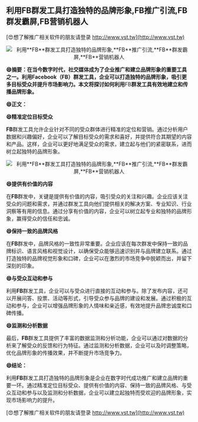 ## **利用**FB**群发工具打造独特的品牌形象,**FB**推广引流,**FB**群发霸屏,**FB**营销机器人**

[😍想了解推广相关软件的朋友请登录 http://www.vst.tw](http://www.vst.tw)

 <center><img src="https://vst.tw/MP4/tuiguang/png/4.png" alt="利用**FB**群发工具打造独特的品牌形象,**FB**推广引流,**FB**群发霸屏,**FB**营销机器人"></center>

**😄摘要：在当今数字时代，社交媒体成为了企业推广和建立品牌形象的重要工具之一。利用Facebook（**FB**）群发工具，企业可以打造独特的品牌形象，吸引更多目标受众并提升市场影响力。本文将探讨如何利用**FB**群发工具有效地建立和传播品牌形象。**

**😄正文：**

**😄精准定位目标受众**

**FB**群发工具允许企业针对不同的受众群体进行精准的定位和营销。通过分析用户数据和兴趣偏好，企业可以了解目标受众的需求和喜好，并提供符合其期望的内容和产品。这样，企业可以更好地满足受众的需求，建立起与他们的紧密联系，进而树立起独特的品牌形象。

 <center><img src="https://vst.tw/MP4/tuiguang/png/3.png" alt="利用**FB**群发工具打造独特的品牌形象,**FB**推广引流,**FB**群发霸屏,**FB**营销机器人"></center>

**😄提供有价值的内容**

在**FB**群发中，关键是提供有价值的内容，吸引受众的关注和兴趣。企业应该关注受众的问题和需求，并通过群发工具向他们提供相关的解决方案、专业知识、行业洞察等有用的信息。通过分享有价值的内容，企业可以树立起专业和独特的品牌形象，赢得受众的信任和忠诚。

**😄保持一致的品牌风格**

在**FB**群发中，品牌风格的一致性非常重要。企业应该在每次群发中保持一致的品牌标识、语言风格和视觉设计，以确保受众能够迅速识别并与品牌建立联系。通过打造独特的品牌视觉形象和口碑，企业可以在激烈的市场竞争中脱颖而出，并留下深刻的印象。

**😄与受众互动和参与**

利用**FB**群发工具，企业可以与受众进行直接的互动和参与。除了发布内容，还可以开展问答、投票、活动等形式，引导受众参与品牌的建设和发展。通过积极的互动和参与，企业可以增强品牌形象的人情味和亲近感，有效地提升品牌忠诚度和口碑传播。

**😄监测和分析数据**

最后，**FB**群发工具提供了丰富的数据监测和分析功能，企业可以通过对数据的分析来了解受众的反馈和行为特征。通过监测和分析数据，企业可以及时调整策略，优化品牌形象的传播效果，并不断提升市场竞争力。

**😄结论：**

利用**FB**群发工具打造独特的品牌形象是企业在数字时代成功推广和建立品牌的重要一环。通过精准定位目标受众、提供有价值的内容、保持一致的品牌风格、与受众互动和参与以及监测和分析数据，企业可以建立起独特而受欢迎的品牌形象，实现市场影响力的提升。

[😍想了解推广相关软件的朋友请登录 http://www.vst.tw](http://www.vst.tw)



